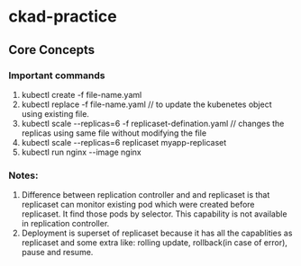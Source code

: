 # ckad-practice

## Core Concepts

### Important commands

1. kubectl create -f file-name.yaml
2. kubectl replace -f file-name.yaml // to update the kubenetes object using existing file.
3. kubectl scale --replicas=6 -f replicaset-defination.yaml // changes the replicas using same file without modifying the file
4. kubectl scale --replicas=6 replicaset myapp-replicaset
5. kubectl run nginx --image nginx

### Notes:
1. Difference between replication controller and and replicaset is that replicaset can monitor existing pod which were created before replicaset. It find those pods by selector. This capability is not available in replication controller.
2. Deployment is superset of replicaset because it has all the capablities as replicaset and some extra like: rolling update, rollback(in case of error), pause and resume.
